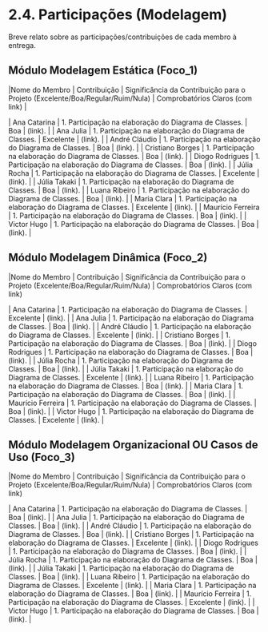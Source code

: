 # 2.4. Participações (Modelagem)

Breve relato sobre as participações/contribuições de cada membro à entrega. 

## Módulo Modelagem Estática (Foco_1)

|Nome do Membro | Contribuição | Significância da Contribuição para o Projeto (Excelente/Boa/Regular/Ruim/Nula) | Comprobatórios Claros (com link) |

| Ana Catarina  |  1. Participação na elaboração do Diagrama de Classes. | Boa | (link). |
| Ana Julia  |  1. Participação na elaboração do Diagrama de Classes. | Excelente | (link). |
| André Cláudio  |  1. Participação na elaboração do Diagrama de Classes. | Boa | (link). |
| Cristiano Borges  |  1. Participação na elaboração do Diagrama de Classes. | Boa | (link). |
| Diogo Rodrigues  |  1. Participação na elaboração do Diagrama de Classes. | Boa | (link). |
| Júlia Rocha  |  1. Participação na elaboração do Diagrama de Classes. | Excelente | (link). |
| Júlia Takaki  |  1. Participação na elaboração do Diagrama de Classes. | Boa | (link). |
| Luana Ribeiro  |  1. Participação na elaboração do Diagrama de Classes. | Boa | (link). |
| Maria Clara  |  1. Participação na elaboração do Diagrama de Classes. | Excelente | (link). |
| Maurício Ferreira  |  1. Participação na elaboração do Diagrama de Classes. | Boa | (link). |
| Victor Hugo  |  1. Participação na elaboração do Diagrama de Classes. | Boa | (link). |

## Módulo Modelagem Dinâmica (Foco_2)

|Nome do Membro | Contribuição | Significância da Contribuição para o Projeto (Excelente/Boa/Regular/Ruim/Nula) | Comprobatórios Claros (com link)

| Ana Catarina  |  1. Participação na elaboração do Diagrama de Classes. | Excelente | (link). |
| Ana Julia  |  1. Participação na elaboração do Diagrama de Classes. | Boa | (link). |
| André Cláudio  |  1. Participação na elaboração do Diagrama de Classes. | Excelente | (link). |
| Cristiano Borges  |  1. Participação na elaboração do Diagrama de Classes. | Boa | (link). |
| Diogo Rodrigues  |  1. Participação na elaboração do Diagrama de Classes. | Boa | (link). |
| Júlia Rocha  |  1. Participação na elaboração do Diagrama de Classes. | Boa | (link). |
| Júlia Takaki  |  1. Participação na elaboração do Diagrama de Classes. | Excelente | (link). |
| Luana Ribeiro  |  1. Participação na elaboração do Diagrama de Classes. | Boa | (link). |
| Maria Clara  |  1. Participação na elaboração do Diagrama de Classes. | Boa | (link). |
| Maurício Ferreira  |  1. Participação na elaboração do Diagrama de Classes. | Boa | (link). |
| Victor Hugo  |  1. Participação na elaboração do Diagrama de Classes. | Excelente | (link). |

## Módulo Modelagem Organizacional OU Casos de Uso (Foco_3)

|Nome do Membro | Contribuição | Significância da Contribuição para o Projeto (Excelente/Boa/Regular/Ruim/Nula) | Comprobatórios Claros (com link)

| Ana Catarina  |  1. Participação na elaboração do Diagrama de Classes. | Boa | (link). |
| Ana Julia  |  1. Participação na elaboração do Diagrama de Classes. | Boa | (link). |
| André Cláudio  |  1. Participação na elaboração do Diagrama de Classes. | Boa | (link). |
| Cristiano Borges  |  1. Participação na elaboração do Diagrama de Classes. | Excelente | (link). |
| Diogo Rodrigues  |  1. Participação na elaboração do Diagrama de Classes. | Boa | (link). |
| Júlia Rocha  |  1. Participação na elaboração do Diagrama de Classes. | Boa | (link). |
| Júlia Takaki  |  1. Participação na elaboração do Diagrama de Classes. | Boa | (link). |
| Luana Ribeiro  |  1. Participação na elaboração do Diagrama de Classes. | Excelente | (link). |
| Maria Clara  |  1. Participação na elaboração do Diagrama de Classes. | Boa | (link). |
| Maurício Ferreira  |  1. Participação na elaboração do Diagrama de Classes. | Excelente | (link). |
| Victor Hugo  |  1. Participação na elaboração do Diagrama de Classes. | Boa | (link). |
